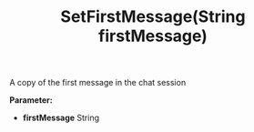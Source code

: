 ﻿---
uid: crmscript_ref_NSChatSummaryItem_SetFirstMessage
title: SetFirstMessage(String firstMessage)
intellisense: NSChatSummaryItem.SetFirstMessage
keywords: NSChatSummaryItem, GetFirstMessage
so.topic: reference
---

A copy of the first message in the chat session

**Parameter:** 
 - **firstMessage** String

